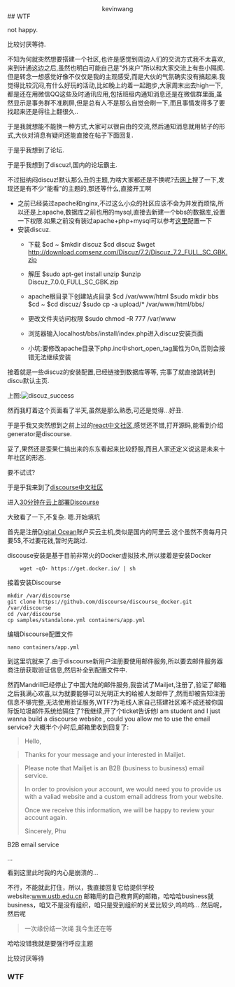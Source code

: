 <center>kevinwang</center>
## WTF

not happy.

比较讨厌等待.

不知为何就突然想要搭建一个社区,也许是感觉到周边人们的交流方式我不太喜欢,来到计通这边之后,虽然也明白可能自己是"外来户"所以和大家交流上有些小隔阂.但是转念一想感觉好像不仅仅是我的主观感受,而是大伙的气氛确实没有搞起来.我觉得比较沉闷,有什么好玩的活动,比如晚上约着一起跑步,大家周末出去high一下,都是还在用微信QQ这些及时通讯应用,包括班级内通知消息还是在微信群里面,虽然显示是事务群不准刷屏,但是总有人不是那么自觉会刷一下,而且事情发得多了要找起来还是得往上翻很久..

于是我就想能不能换一种方式,大家可以很自由的交流,然后通知消息就用帖子的形式,大伙对消息有疑问还能直接在帖子下面回复.

于是乎我想到了论坛.

于是乎我想到了discuz!,国内的论坛霸主.

不过挺纳闷discuz!默认那么丑的主题,为啥大家都还是不换呢?去[网上](http://addon.discuz.com/?view=templates)搜了一下,发现还是有不少"能看"的主题的,那还等什么,直接开工啊

- 之前已经装过apache和nginx,不过这么小众的社区应该不会为并发而烦恼,所以还是上apache,数据库之前也用的mysql,直接去新建一个bbs的数据库,设置一下权限.如果之前没有装过apache+php+mysql可以参考[这里](http://www.cnblogs.com/lynch_world/archive/2012/01/06/2314717.html)配置一下
- 安装discuz.
	- 下载
            $cd ~
            $mkdir discuz
            $cd discuz
            $wget http://download.comsenz.com/Discuz/7.2/Discuz_7.2_FULL_SC_GBK.zip
	- 解压
            $sudo apt-get install unzip
    		$unzip Discuz_7.0.0_FULL_SC_GBK.zip
    
    - apache根目录下创建站点目录
    		$cd /var/www/html
            $sudo mkdir bbs
            $cd ~
            $cd discuz/
            $sudo cp -a upload/* /var/www/html/bbs/
     
    - 更改文件夹访问权限
			$sudo chmod -R 777 /var/www
            
    - 浏览器输入localhost/bbs/install/index.php进入discuz安装页面
     - 小坑:要修改apache目录下php.inc中short_open_tag属性为On,否则会报错无法继续安装

接着就是一些discuz的安装配置,已经链接到数据库等等,
完事了就直接跳转到discu默认主页.

上图:![discuz_success](../../../../photos/discuz_success.png)

然而我盯着这个页面看了半天,虽然是那么熟悉,可还是觉得...好丑.

于是乎我又突然想到之前上过的[react中文社区](http://react-china.org/),感觉还不错,打开源码,能看到介绍generator是discourse.

妥了,果然还是歪果仁搞出来的东东看起来比较舒服,而且人家还定义说这是未来十年社区的形态.

要不试试?

于是乎我来到了[discourse中文社区](https://meta.discoursecn.org/t/ru-he-an-zhuang-discourse/24)

进入[30分钟在云上部署Discourse](https://meta.discoursecn.org/t/30-%E5%88%86%E9%92%9F%E5%86%85%E5%9C%A8%E4%BA%91%E4%B8%8A%E9%83%A8%E7%BD%B2-Discourse/26)

大致看了一下,不复杂.  嗯.开始填坑

首先是注册[Digital Ocean](https://cloud.digitalocean.com/)账户买云主机,类似是国内的阿里云.这个虽然不贵每月只要5$,不过要花钱,暂时先跳过.

discouse安装是基于目前非常火的Docker虚拟技术,所以接着是安装Docker

		wget -qO- https://get.docker.io/ | sh
        
接着安装Discourse

    mkdir /var/discourse
    git clone https://github.com/discourse/discourse_docker.git /var/discourse
    cd /var/discourse
    cp samples/standalone.yml containers/app.yml
    
编辑Discourse配置文件

	nano containers/app.yml
    
    
到这里坑就来了.由于discourse新用户注册要使用邮件服务,所以要去邮件服务器商注册获取验证信息,然后补全到配置文件中.

然而Mandrill已经停止了中国大陆的邮件服务,我尝试了Mailjet,注册了,验证了邮箱之后我满心欢喜,以为就要能够可以光明正大的给被人发邮件了,然而却被告知注册信息不够完整,无法使用验证服务,WTF?为毛线人家自己搭建社区难不成还被你国际饭垃圾邮件系统给隔住了?我继续,开了个ticket告诉他I am student and I just wanna build a discourse website , could you allow me to use the email service?
大概半个小时后,邮箱里收到回复了:

>Hello,

>Thanks for your message and your interested in Mailjet.

> Please note that Mailjet is an B2B (business to business) email service.
> 
> In order to provision your account, we would need you to provide us with a valiad website and a custom email address from your website.
> 
> Once we receive this information, we will be happy to review your account again.
> 
> Sincerely,
> Phu


B2B email service

...

看到这里此时我的内心是崩溃的...

不行，不能就此打住，所以，我直接回复它给提供学校website:www.ustb.edu.cn
邮箱用的自己教育网的邮箱，哈哈哈business就business，咱又不是没有组织，咱只是受到组织的关爱比较少,呜呜呜...
然后呢，然后呢
>一次缘份结一次绳
我今生还在等

哈哈没错我就是要强行呼应主题

比较讨厌等待

### WTF

